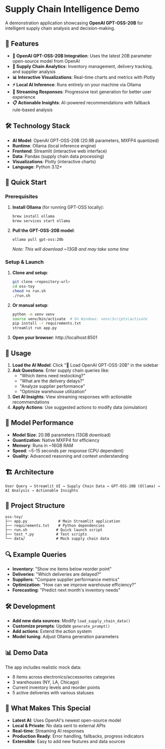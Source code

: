 # Supply Chain Intelligence Demo

A demonstration application showcasing **OpenAI GPT-OSS-20B** for intelligent supply chain analysis and decision-making.

## 🎯 Features

- **🤖 OpenAI GPT-OSS-20B Integration**: Uses the latest 20B parameter open-source model from OpenAI
- **🚚 Supply Chain Analytics**: Inventory management, delivery tracking, and supplier analysis
- **📊 Interactive Visualizations**: Real-time charts and metrics with Plotly
- **⚡ Local AI Inference**: Runs entirely on your machine via Ollama
- **🔄 Streaming Responses**: Progressive text generation for better user experience
- **📋 Actionable Insights**: AI-powered recommendations with fallback rule-based analysis

## 🛠 Technology Stack

- **AI Model**: OpenAI GPT-OSS-20B (20.9B parameters, MXFP4 quantized)
- **Runtime**: Ollama (local inference engine)
- **Frontend**: Streamlit (interactive web interface)
- **Data**: Pandas (supply chain data processing)
- **Visualizations**: Plotly (interactive charts)
- **Language**: Python 3.12+

## 🚀 Quick Start

### Prerequisites

1. **Install Ollama** (for running GPT-OSS locally):
   ```bash
   brew install ollama
   brew services start ollama
   ```

2. **Pull the GPT-OSS-20B model**:
   ```bash
   ollama pull gpt-oss:20b
   ```
   *Note: This will download ~13GB and may take some time*

### Setup & Launch

1. **Clone and setup**:
   ```bash
   git clone <repository-url>
   cd oss-toy
   chmod +x run.sh
   ./run.sh
   ```

2. **Or manual setup**:
   ```bash
   python -m venv venv
   source venv/bin/activate  # On Windows: venv\Scripts\activate
   pip install -r requirements.txt
   streamlit run app.py
   ```

3. **Open your browser**: http://localhost:8501

## 📖 Usage

1. **Load the AI Model**: Click "🚀 Load OpenAI GPT-OSS-20B" in the sidebar
2. **Ask Questions**: Enter supply chain queries like:
   - "Which items need restocking?"
   - "What are the delivery delays?"
   - "Analyze supplier performance"
   - "Optimize warehouse utilization"
3. **Get AI Insights**: View streaming responses with actionable recommendations
4. **Apply Actions**: Use suggested actions to modify data (simulation)

## 🔧 Model Performance

- **Model Size**: 20.9B parameters (13GB download)
- **Quantization**: Native MXFP4 for efficiency
- **Memory**: Runs in ~16GB RAM
- **Speed**: ~5-15 seconds per response (CPU dependent)
- **Quality**: Advanced reasoning and context understanding

## 🏗 Architecture

```
User Query → Streamlit UI → Supply Chain Data → GPT-OSS-20B (Ollama) → AI Analysis → Actionable Insights
```

## 📁 Project Structure

```
oss-toy/
├── app.py              # Main Streamlit application
├── requirements.txt    # Python dependencies
├── run.sh             # Quick launch script
├── test_*.py          # Test scripts
└── data/              # Mock supply chain data
```

## 🔍 Example Queries

- **Inventory**: "Show me items below reorder point"
- **Deliveries**: "Which deliveries are delayed?"
- **Suppliers**: "Compare supplier performance metrics"
- **Optimization**: "How can we improve warehouse efficiency?"
- **Forecasting**: "Predict next month's inventory needs"

## 🛠 Development

- **Add new data sources**: Modify `load_supply_chain_data()`
- **Customize prompts**: Update `generate_prompt()`
- **Add actions**: Extend the action system
- **Model tuning**: Adjust Ollama generation parameters

## 📊 Demo Data

The app includes realistic mock data:
- 8 items across electronics/accessories categories
- 3 warehouses (NY, LA, Chicago)
- Current inventory levels and reorder points
- 5 active deliveries with various statuses

## 🎉 What Makes This Special

- **Latest AI**: Uses OpenAI's newest open-source model
- **Local & Private**: No data sent to external APIs
- **Real-time**: Streaming AI responses
- **Production Ready**: Error handling, fallbacks, progress indicators
- **Extensible**: Easy to add new features and data sources